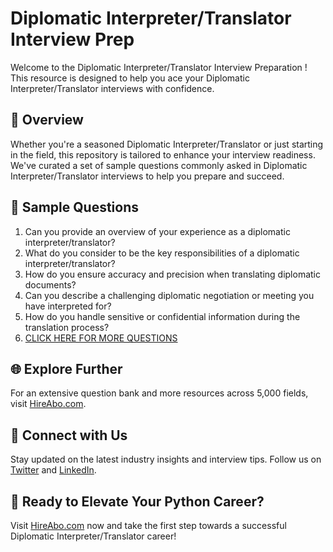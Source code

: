 # Diplomatic Interpreter/Translator Interview Prep

Welcome to the Diplomatic Interpreter/Translator Interview Preparation ! This resource is designed to help you ace your Diplomatic Interpreter/Translator interviews with confidence.

## 🚀 Overview

Whether you're a seasoned Diplomatic Interpreter/Translator or just starting in the field, this repository is tailored to enhance your interview readiness. We've curated a set of sample questions commonly asked in Diplomatic Interpreter/Translator interviews to help you prepare and succeed.

## 📝 Sample Questions

1. Can you provide an overview of your experience as a diplomatic interpreter/translator?
2. What do you consider to be the key responsibilities of a diplomatic interpreter/translator?
3. How do you ensure accuracy and precision when translating diplomatic documents?
4. Can you describe a challenging diplomatic negotiation or meeting you have interpreted for?
5. How do you handle sensitive or confidential information during the translation process?
6. [CLICK HERE FOR MORE QUESTIONS](https://hireabo.com/job/17_1_17/Diplomatic%20InterpreterTranslator)

## 🌐 Explore Further

For an extensive question bank and more resources across 5,000 fields, visit [HireAbo.com](https://www.hireabo.com).

## 📱 Connect with Us

Stay updated on the latest industry insights and interview tips. Follow us on [Twitter](https://twitter.com/hireabo) and [LinkedIn](https://www.linkedin.com/in/hire-abo-3609972a8/).

## 🚀 Ready to Elevate Your Python Career?

Visit [HireAbo.com](https://www.hireabo.com) now and take the first step towards a successful Diplomatic Interpreter/Translator career!